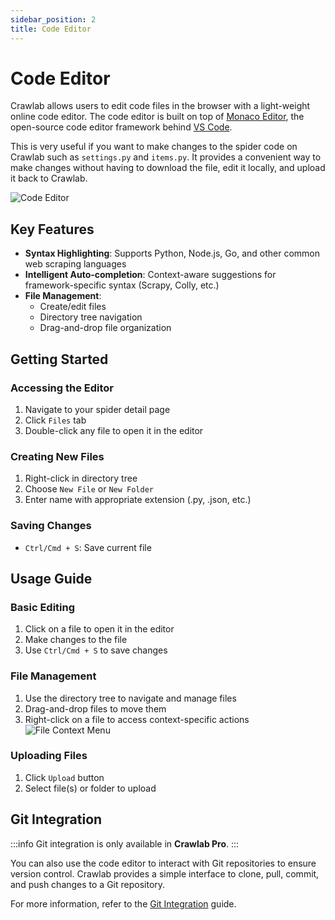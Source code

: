 ```yaml
---
sidebar_position: 2
title: Code Editor
---
```


# Code Editor

Crawlab allows users to edit code files in the browser with a light-weight online code editor. The code editor is built
on top of [Monaco Editor](https://microsoft.github.io/monaco-editor/), the open-source code editor framework
behind [VS Code](https://code.visualstudio.com/).

This is very useful if you want to make changes to the spider code on Crawlab such as `settings.py` and `items.py`. It
provides a convenient way to make changes without having to download the file, edit it locally, and upload it back to
Crawlab.

![Code Editor](/img/guides/code-editor/code-editor.png)

## Key Features

- **Syntax Highlighting**: Supports Python, Node.js, Go, and other common web scraping languages
- **Intelligent Auto-completion**: Context-aware suggestions for framework-specific syntax (Scrapy, Colly, etc.)
- **File Management**:
    - Create/edit files
    - Directory tree navigation
    - Drag-and-drop file organization

## Getting Started

### Accessing the Editor

1. Navigate to your spider detail page
2. Click `Files` tab
3. Double-click any file to open it in the editor

### Creating New Files

1. Right-click in directory tree
2. Choose `New File` or `New Folder`
3. Enter name with appropriate extension (.py, .json, etc.)

### Saving Changes

- `Ctrl/Cmd + S`: Save current file

## Usage Guide

### Basic Editing

1. Click on a file to open it in the editor
2. Make changes to the file
3. Use `Ctrl/Cmd + S` to save changes

### File Management

1. Use the directory tree to navigate and manage files
2. Drag-and-drop files to move them
3. Right-click on a file to access context-specific actions<br/>
   ![File Context Menu](/img/guides/code-editor/file-context-menu.png)

### Uploading Files

1. Click `Upload` button
2. Select file(s) or folder to upload

## Git Integration

:::info
Git integration is only available in **Crawlab Pro**.
:::

You can also use the code editor to interact with Git repositories to ensure version control. Crawlab provides a simple
interface to clone, pull, commit, and push changes to a Git repository.

For more information, refer to the [Git Integration](../version-control/index.md) guide.